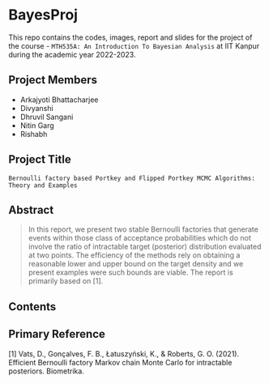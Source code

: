 # BayesProj

This repo contains the codes, images, report and slides for the project of the course - `MTH535A: An Introduction To Bayesian Analysis` at IIT Kanpur during the academic year 2022-2023.

## Project Members
  - Arkajyoti Bhattacharjee
  - Divyanshi
  - Dhruvil Sangani
  - Nitin Garg
  - Rishabh

## Project Title
  `Bernoulli factory based Portkey and Flipped Portkey MCMC Algorithms: Theory and Examples`

## Abstract
  > In this report, we present two stable Bernoulli factories that generate events within those class of acceptance probabilities which do not involve the ratio of intractable target (posterior) distribution evaluated at two points. The efficiency of the methods rely on obtaining a reasonable lower and upper bound on the target density and we present examples were such bounds are viable. The report is primarily based on [1].

## Contents

## Primary Reference

  [1] Vats, D., Gonçalves, F. B., Łatuszyński, K., & Roberts, G. O. (2021). Efficient Bernoulli factory Markov chain Monte Carlo for intractable posteriors. Biometrika.
